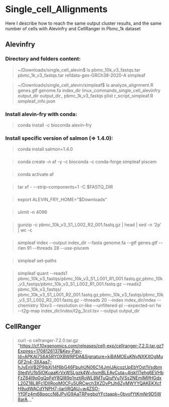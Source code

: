 # Single_cell_Allignments
Here I describe how to reach the same output cluster results, and the same number of cells with Alevinfry and CellRanger in Pbmc_1k dataset 

## Alevinfry

### Directory and folders content:
> ~/Downloads/single_cell_alevin$ ls
> pbmc_10k_v3_fastqs.tar  pbmc_1k_v3_fastqs.tar  refdata-gex-GRCh38-2020-A  simpleaf

> ~/Downloads/single_cell_alevin/simpleaf$ ls
> analyze_alignment.R  genes.gtf  genome.fa  index_dir  linux_commands_single_cell_alevinfry  output_dir  output_dir_  pbmc_1k_v3_fastqs  plist  r_script_simpleaf.R  simpleaf_info.json

### Install alevin-fry with conda:
> conda install -c bioconda alevin-fry

### Install specific version of salmon (=> 1.4.0):
> conda install salmon=1.4.0

### 
> conda create -n af -y -c bioconda -c conda-forge simpleaf piscem

### 
> conda activate af

### 
> tar xf - --strip-components=1 -C $FASTQ_DIR

### 
> export ALEVIN_FRY_HOME="$Downloads"

### 
> ulimit -n 4096

###
> gunzip -c pbmc_10k_v3_S1_L002_R2_001.fastq.gz | head | sed -n '2p' | wc -c

### 
> simpleaf index --output index_dir --fasta genome.fa --gtf genes.gtf --rlen 91 --threads 28 --use-piscem

### 
> simpleaf set-paths

### 
> simpleaf quant --reads1 pbmc_10k_v3_fastqs/pbmc_10k_v3_S1_L001_R1_001.fastq.gz,pbmc_10k_v3_fastqs/pbmc_10k_v3_S1_L002_R1_001.fastq.gz --reads2 pbmc_10k_v3_fastqs/  pbmc_10k_v3_S1_L001_R2_001.fastq.gz,pbmc_10k_v3_fastqs/pbmc_10k_v3_S1_L002_R2_001.fastq.gz --threads 20 --index index_dir/index --chemistry 10xv3 --resolution cr-like --unfiltered-pl --expected-ori fw --t2g-map index_dir/index/t2g_3col.tsv --output output_dir

## CellRanger

### 
> curl -o cellranger-7.2.0.tar.gz "https://cf.10xgenomics.com/releases/cell-exp/cellranger-7.2.0.tar.gz?Expires=1708126137&Key-Pair-Id=APKAI7S6A5RYOXBWRPDA&Signature=kjBAMOEuKNyNXKXOgMuGF2n4-3XAaa7-hJvEnVB2P9jbXj14f6bG46FbuhUN06C14JmIJAicozUpEbYOst1VsdbmStedVU1b5IOKuaaKrVxWSLgzk4W~hvmBLEAyCuta~4iskl1Tehg6EVHbFzZ64I9q0gQpFeY8QI89p1nztjRoWL8MTuQjufVu1VSs2NEmlMIfHGdxL20Z18L8Fc1DIlRooM0CFu5URCwch3XZDvPtJh6ZyMWYYQAKEKXcfH9udWACdYNPH7-iiarliRQAU~w4ZSO-Yf0Fz4m68pqccN8JPylG9AaTRPegbqYFctaapk~0bvofYtKmNr9D5W8arA__"

###
> 
